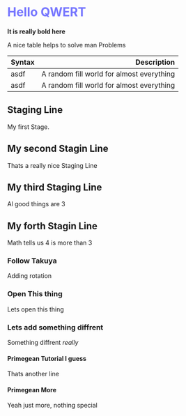 # <span style="color: #77f">Hello QWERT</span>

**It is really bold here**

A nice table helps to solve man Problems

|Syntax|Description|
|:-----|----------:|
|asdf| A random fill world for almost everything|
|asdf| A random fill world for almost everything|

## Staging Line

My first Stage.


## My second Stagin Line

Thats a really nice Staging Line


## My third Staging Line

Al good things are 3

## My forth Stagin Line

Math tells us 4 is more than 3

### Follow Takuya

Adding rotation

### Open This thing

Lets open this thing

### Lets add something diffrent

Something diffrent *really*

#### Primegean Tutorial I guess

Thats another line


#### Primegean More

Yeah just more, nothing special

